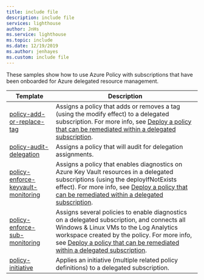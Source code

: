 ```yaml
---
title: include file
description: include file
services: lighthouse
author: JnHs
ms.service: lighthouse
ms.topic: include
ms.date: 12/19/2019
ms.author: jenhayes
ms.custom: include file
---
```


These samples show how to use Azure Policy with subscriptions that have been onboarded for Azure delegated resource management.

| **Template** | **Description** |
|---------|---------|
| [policy-add-or-replace-tag](https://github.com/Azure/Azure-Lighthouse-samples/tree/master/Azure-Delegated-Resource-Management/templates/policy-add-or-replace-tag) | Assigns a policy that adds or removes a tag (using the modify effect) to a delegated subscription. For more info, see [Deploy a policy that can be remediated within a delegated subscription](../articles/lighthouse/how-to/deploy-policy-remediation.md). |
| [policy-audit-delegation](https://github.com/Azure/Azure-Lighthouse-samples/tree/master/Azure-Delegated-Resource-Management/templates/policy-audit-delegation) | Assigns a policy that will audit for delegation assignments. |
| [policy-enforce-keyvault-monitoring](https://github.com/Azure/Azure-Lighthouse-samples/tree/master/Azure-Delegated-Resource-Management/templates/policy-enforce-keyvault-monitoring) | Assigns a policy that enables diagnostics on Azure Key Vault resources in a delegated subscriptions (using the deployIfNotExists effect). For more info, see [Deploy a policy that can be remediated within a delegated subscription](../articles/lighthouse/ow-to/deploy-policy-remediation.md). |
| [policy-enforce-sub-monitoring](https://github.com/Azure/Azure-Lighthouse-samples/tree/master/Azure-Delegated-Resource-Management/templates/policy-enforce-sub-monitoring) | Assigns several policies to enable diagnostics on a delegated subscription, and connects all Windows & Linux VMs to the Log Analytics workspace created by the policy. For more info, see [Deploy a policy that can be remediated within a delegated subscription](../articles/lighthouse/how-to/deploy-policy-remediation.md). |
| [policy-initiative](https://github.com/Azure/Azure-Lighthouse-samples/tree/master/Azure-Delegated-Resource-Management/templates/policy-initiative) | Applies an initiative (multiple related policy definitions) to a delegated subscription. |

